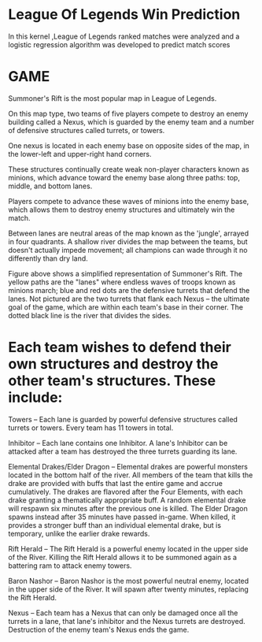 # League Of Legends Win Prediction
 In this kernel ,League of Legends ranked matches were analyzed and a logistic regression algorithm was developed to predict match scores
 
 # GAME
 
 Summoner's Rift is the most popular map in League of Legends.

On this map type, two teams of five players compete to destroy an enemy building called a Nexus, which is guarded by the enemy team and a number of defensive structures called turrets, or towers.

One nexus is located in each enemy base on opposite sides of the map, in the lower-left and upper-right hand corners.

These structures continually create weak non-player characters known as minions, which advance toward the enemy base along three paths: top, middle, and bottom lanes.

Players compete to advance these waves of minions into the enemy base, which allows them to destroy enemy structures and ultimately win the match.

Between lanes are neutral areas of the map known as the 'jungle', arrayed in four quadrants. A shallow river divides the map between the teams, but doesn't actually impede movement; all champions can wade through it no differently than dry land.

Figure above shows a simplified representation of Summoner's Rift. The yellow paths are the "lanes" where endless waves of troops known as minions march; blue and red dots are the defensive turrets that defend the lanes. Not pictured are the two turrets that flank each Nexus – the ultimate goal of the game, which are within each team's base in their corner. The dotted black line is the river that divides the sides.



# Each team wishes to defend their own structures and destroy the other team's structures. These include:

Towers – Each lane is guarded by powerful defensive structures called turrets or towers. Every team has 11 towers in total.

Inhibitor – Each lane contains one Inhibitor. A lane's Inhibitor can be attacked after a team has destroyed the three turrets guarding its lane.

Elemental Drakes/Elder Dragon – Elemental drakes are powerful monsters located in the bottom half of the river. All members of the team that kills the drake are provided with buffs that last the entire game and accrue cumulatively. The drakes are flavored after the Four Elements, with each drake granting a thematically appropriate buff. A random elemental drake will respawn six minutes after the previous one is killed. The Elder Dragon spawns instead after 35 minutes have passed in-game. When killed, it provides a stronger buff than an individual elemental drake, but is temporary, unlike the earlier drake rewards.

Rift Herald – The Rift Herald is a powerful enemy located in the upper side of the River. Killing the Rift Herald allows it to be summoned again as a battering ram to attack enemy towers.

Baron Nashor – Baron Nashor is the most powerful neutral enemy, located in the upper side of the River. It will spawn after twenty minutes, replacing the Rift Herald.

Nexus – Each team has a Nexus that can only be damaged once all the turrets in a lane, that lane's inhibitor and the Nexus turrets are destroyed. Destruction of the enemy team's Nexus ends the game.
